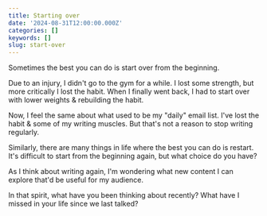 ```yaml
---
title: Starting over
date: '2024-08-31T12:00:00.000Z'
categories: []
keywords: []
slug: start-over
---
```


Sometimes the best you can do is start over from the beginning.

Due to an injury, I didn't go to the gym for a while. I lost some strength, but more critically I lost the habit. When I finally went back, I had to start over with lower weights & rebuilding the habit.

Now, I feel the same about what used to be my "daily" email list. I've lost the habit & some of my writing muscles. But that's not a reason to stop writing regularly.

Similarly, there are many things in life where the best you can do is restart. It's difficult to start from the beginning again, but what choice do you have?

As I think about writing again, I'm wondering what new content I can explore that'd be useful for my audience.

In that spirit, what have you been thinking about recently? What have I missed in your life since we last talked?
